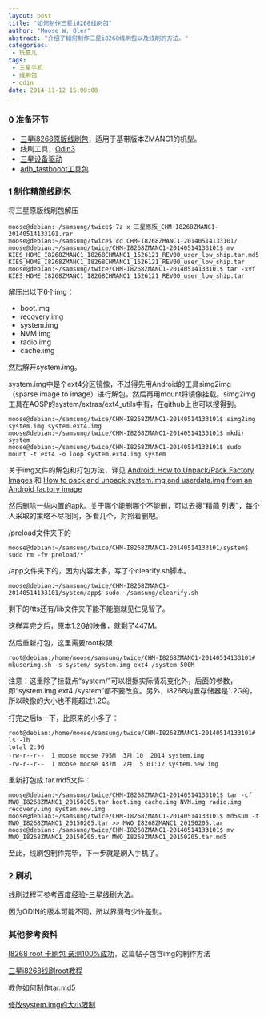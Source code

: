 ```yaml
---
layout: post
title: "如何制作三星i8268线刷包"
author: "Moose W. Oler"
abstract: "介绍了如何制作三星i8268线刷包以及线刷的方法。"
categories: 
 - 玩意儿
tags: 
 - 三星手机
 - 线刷包
 - odin
date: 2014-11-12 15:00:00
---
```


### 0 准备环节

* [三星i8268原版线刷包](http://pan.baidu.com/s/1eQtiNIi)，适用于基带版本ZMANC1的机型。
* 线刷工具，[Odin3](http://pan.baidu.com/s/1jGsuHlO)
* [三星设备驱动](http://pan.baidu.com/s/1mgMcPEo)
* [adb_fastbooot工具包](http://pan.baidu.com/s/1nt61Hod)

### 1 制作精简线刷包

将三星原版线刷包解压

    moose@debian:~/samsung/twice$ 7z x 三星原版_CHM-I8268ZMANC1-20140514133101.rar 
    moose@debian:~/samsung/twice$ cd CHM-I8268ZMANC1-20140514133101/
    moose@debian:~/samsung/twice/CHM-I8268ZMANC1-20140514133101$ mv KIES_HOME_I8268ZMANC1_I8268CHMANC1_1526121_REV00_user_low_ship.tar.md5 KIES_HOME_I8268ZMANC1_I8268CHMANC1_1526121_REV00_user_low_ship.tar
    moose@debian:~/samsung/twice/CHM-I8268ZMANC1-20140514133101$ tar -xvf KIES_HOME_I8268ZMANC1_I8268CHMANC1_1526121_REV00_user_low_ship.tar 

解压出以下6个img：

* boot.img
* recovery.img
* system.img
* NVM.img
* radio.img
* cache.img

然后解开system.img。

system.img中是个ext4分区镜像，不过得先用Android的工具simg2img（sparse image to image）进行解包，然后再用mount将镜像挂载。simg2img工具在AOSP的system/extras/ext4_utils中有，在github上也可以搜得到。

    moose@debian:~/samsung/twice/CHM-I8268ZMANC1-20140514133101$ simg2img system.img system.ext4.img
    moose@debian:~/samsung/twice/CHM-I8268ZMANC1-20140514133101$ mkdir system
    moose@debian:~/samsung/twice/CHM-I8268ZMANC1-20140514133101$ sudo mount -t ext4 -o loop system.ext4.img system

关于img文件的解包和打包方法，详见
[Android: How to Unpack/Pack Factory Images](http://rex-shen.net/android-unpackpack-factory-images/)
和
[How to pack and unpack system.img and userdata.img from an Android factory image](http://muzso.hu/2012/08/10/how-to-pack-and-unpack-system.img-and-userdata.img-from-an-android-factory-image)

然后删除一些内置的apk。关于哪个能删哪个不能删，可以去搜“精简 列表”，每个人采取的策略不尽相同，多看几个，对照着删吧。

/preload文件夹下的

    moose@debian:~/samsung/twice/CHM-I8268ZMANC1-20140514133101/system$ sudo rm -fv preload/*

/app文件夹下的，因为内容太多，写了个clearify.sh脚本。

    moose@debian:~/samsung/twice/CHM-I8268ZMANC1-20140514133101/system/app$ sudo ~/samsung/clearify.sh 

剩下的/tts还有/lib文件夹下能不能删就见仁见智了。

这样弄完之后，原本1.2G的映像，就剩了447M。

然后重新打包，这里需要root权限

    root@debian:/home/moose/samsung/twice/CHM-I8268ZMANC1-20140514133101# mkuserimg.sh -s system/ system.img ext4 /system 500M

注意：这里除了挂载点“system/”可以根据实际情况变化外，后面的参数，即“system.img ext4 /system”都不要改变。另外，i8268内置存储器是1.2G的，所以映像的大小也不能超过1.2G。

打完之后ls一下，比原来的小多了：

    root@debian:/home/moose/samsung/twice/CHM-I8268ZMANC1-20140514133101# ls -lh
    total 2.9G
    -rw-r--r--  1 moose moose 795M  3月 10  2014 system.img
    -rw-r--r--  1 moose moose 437M  2月  5 01:12 system.new.img

重新打包成.tar.md5文件：

    moose@debian:~/samsung/twice/CHM-I8268ZMANC1-20140514133101$ tar -cf MWO_I8268ZMANC1_20150205.tar boot.img cache.img NVM.img radio.img recovery.img system.new.img
    moose@debian:~/samsung/twice/CHM-I8268ZMANC1-20140514133101$ md5sum -t MWO_I8268ZMANC1_20150205.tar >> MWO_I8268ZMANC1_20150205.tar 
    moose@debian:~/samsung/twice/CHM-I8268ZMANC1-20140514133101$ mv MWO_I8268ZMANC1_20150205.tar MWO_I8268ZMANC1_20150205.tar.md5

至此，线刷包制作完毕，下一步就是刷入手机了。

### 2 刷机

线刷过程可参考[百度经验-三星线刷大法](http://jingyan.baidu.com/article/5225f26b25f07de6fb090860.html)。

因为ODIN的版本可能不同，所以界面有少许差别。

### 其他参考资料

[I8268 root 卡刷包 亲测100%成功](http://bbs.dkdiy.net/thread-37692-1-1.html)，这篇帖子包含img的制作方法

[三星i8268线刷root教程](http://www.shuajibao.cc/shuaji/jiaocheng-337.html)

[教你如何制作tar.md5](http://bbs.gfan.com/android-5589502-1-1.html)

[修改system.img的大小限制](http://www.xue5.com/Mobile/Mobile/689206.html)


